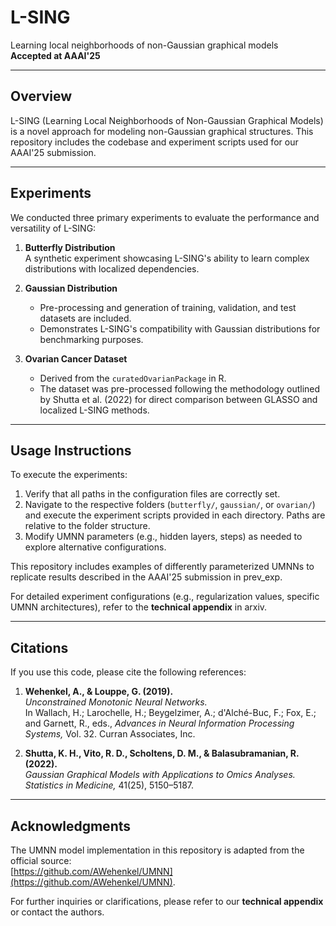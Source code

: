 # L-SING
Learning local neighborhoods of non-Gaussian graphical models  
**Accepted at AAAI'25**

---

## Overview
L-SING (Learning Local Neighborhoods of Non-Gaussian Graphical Models) is a novel approach for modeling non-Gaussian graphical structures. This repository includes the codebase and experiment scripts used for our AAAI'25 submission.

---

## Experiments
We conducted three primary experiments to evaluate the performance and versatility of L-SING:

1. **Butterfly Distribution**  
   A synthetic experiment showcasing L-SING's ability to learn complex distributions with localized dependencies.

2. **Gaussian Distribution**  
   - Pre-processing and generation of training, validation, and test datasets are included.
   - Demonstrates L-SING's compatibility with Gaussian distributions for benchmarking purposes.

3. **Ovarian Cancer Dataset**  
   - Derived from the `curatedOvarianPackage` in R.
   - The dataset was pre-processed following the methodology outlined by Shutta et al. (2022) for direct comparison between GLASSO and localized L-SING methods.

---

## Usage Instructions
To execute the experiments:

1. Verify that all paths in the configuration files are correctly set.
2. Navigate to the respective folders (`butterfly/`, `gaussian/`, or `ovarian/`) and execute the experiment scripts provided in each directory. Paths are relative to the folder structure.
3. Modify UMNN parameters (e.g., hidden layers, steps) as needed to explore alternative configurations.

This repository includes examples of differently parameterized UMNNs to replicate results described in the AAAI'25 submission in prev_exp.

For detailed experiment configurations (e.g., regularization values, specific UMNN architectures), refer to the **technical appendix** in arxiv.


---

## Citations
If you use this code, please cite the following references:

1. **Wehenkel, A., & Louppe, G. (2019).**  
   *Unconstrained Monotonic Neural Networks.*  
   In Wallach, H.; Larochelle, H.; Beygelzimer, A.; d'Alché-Buc, F.; Fox, E.; and Garnett, R., eds., *Advances in Neural Information Processing Systems,* Vol. 32. Curran Associates, Inc.

2. **Shutta, K. H., Vito, R. D., Scholtens, D. M., & Balasubramanian, R. (2022).**  
   *Gaussian Graphical Models with Applications to Omics Analyses.*  
   *Statistics in Medicine,* 41(25), 5150–5187.

---

## Acknowledgments
The UMNN model implementation in this repository is adapted from the official source:  
[https://github.com/AWehenkel/UMNN](https://github.com/AWehenkel/UMNN).

For further inquiries or clarifications, please refer to our **technical appendix** or contact the authors.
